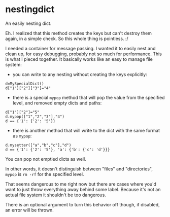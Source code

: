 # nestingdict
An easily nesting dict.


Eh. I realized that this method creates the keys but can't destroy them again, in a simple check. So this whole thing is pointless. :/

I needed a container for message passing. I wanted it to easily nest and clean up, for easy debugging, probably not so much for performance. This is what I pieced together. It basically works like an easy to manage file system:

 - you can write to any nesting without creating the keys explicitly:

```
d=MySpecialDict()
d["1"]["2"]["3"]="4"
```



 - there is a special `mypop` method that will pop the value from the specified level, and removed empty dicts and paths:

```
d["1"]["2"]="5"
d.mypop(["1","2","3"],"4")
d == {'1': {'2': '5'}}
```

- there is another method that will write to the dict with the same format as `mypop`:


```
d.mysetter(["a","b","c"],"d")
d == {'1': {'2': '5'}, 'a': {'b': {'c': 'd'}}}
```

You can pop not emptied dicts as well. 

In other words, it doesn't distinguish between "files" and "directories", `mypop` is `rm -rf` for the specified level.

That seems dangerous to me right now but there are cases where you'd want to just throw everything away behind some label. Because it's not an actual file system it shouldn't be too dangerous.

There is an optional argument to turn this behavior off though, if disabled, an error will be thrown.
